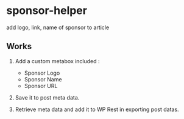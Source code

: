 # sponsor-helper
add logo, link, name of sponsor to article

## Works
1. Add a custom metabox included : 

    - Sponsor Logo
    - Sponsor Name
    - Sponsor URL

2. Save it to post meta data.
3. Retrieve meta data and add it to WP Rest in exporting post datas.
